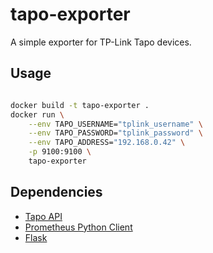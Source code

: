 # tapo-exporter

A simple exporter for TP-Link Tapo devices.

## Usage

```bash

docker build -t tapo-exporter .
docker run \
    --env TAPO_USERNAME="tplink_username" \
    --env TAPO_PASSWORD="tplink_password" \
    --env TAPO_ADDRESS="192.168.0.42" \
    -p 9100:9100 \
    tapo-exporter
```

## Dependencies

- [Tapo API](https://github.com/mihai-dinculescu/tapo)
- [Prometheus Python Client](https://github.com/prometheus/client_python)
- [Flask](https://github.com/pallets/flask)